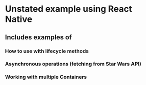 # Unstated example using React Native

## Includes examples of 

### How to use with lifecycle methods    

### Asynchronous operations (fetching from Star Wars API)    

### Working with multiple Containers    